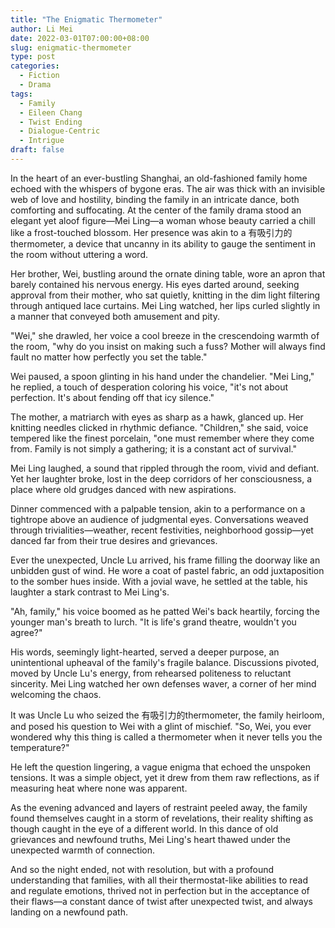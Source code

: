 ```yaml
---
title: "The Enigmatic Thermometer"
author: Li Mei
date: 2022-03-01T07:00:00+08:00
slug: enigmatic-thermometer
type: post
categories:
  - Fiction
  - Drama
tags:
  - Family
  - Eileen Chang
  - Twist Ending
  - Dialogue-Centric
  - Intrigue
draft: false
---
```


In the heart of an ever-bustling Shanghai, an old-fashioned family home echoed with the whispers of bygone eras. The air was thick with an invisible web of love and hostility, binding the family in an intricate dance, both comforting and suffocating. At the center of the family drama stood an elegant yet aloof figure—Mei Ling—a woman whose beauty carried a chill like a frost-touched blossom. Her presence was akin to a 有吸引力的thermometer, a device that uncanny in its ability to gauge the sentiment in the room without uttering a word.

Her brother, Wei, bustling around the ornate dining table, wore an apron that barely contained his nervous energy. His eyes darted around, seeking approval from their mother, who sat quietly, knitting in the dim light filtering through antiqued lace curtains. Mei Ling watched, her lips curled slightly in a manner that conveyed both amusement and pity.

"Wei," she drawled, her voice a cool breeze in the crescendoing warmth of the room, "why do you insist on making such a fuss? Mother will always find fault no matter how perfectly you set the table."

Wei paused, a spoon glinting in his hand under the chandelier. "Mei Ling," he replied, a touch of desperation coloring his voice, "it's not about perfection. It's about fending off that icy silence."

The mother, a matriarch with eyes as sharp as a hawk, glanced up. Her knitting needles clicked in rhythmic defiance. "Children," she said, voice tempered like the finest porcelain, "one must remember where they come from. Family is not simply a gathering; it is a constant act of survival."

Mei Ling laughed, a sound that rippled through the room, vivid and defiant. Yet her laughter broke, lost in the deep corridors of her consciousness, a place where old grudges danced with new aspirations.

Dinner commenced with a palpable tension, akin to a performance on a tightrope above an audience of judgmental eyes. Conversations weaved through trivialities—weather, recent festivities, neighborhood gossip—yet danced far from their true desires and grievances.

Ever the unexpected, Uncle Lu arrived, his frame filling the doorway like an unbidden gust of wind. He wore a coat of pastel fabric, an odd juxtaposition to the somber hues inside. With a jovial wave, he settled at the table, his laughter a stark contrast to Mei Ling's.

"Ah, family," his voice boomed as he patted Wei's back heartily, forcing the younger man's breath to lurch. "It is life's grand theatre, wouldn't you agree?"

His words, seemingly light-hearted, served a deeper purpose, an unintentional upheaval of the family's fragile balance. Discussions pivoted, moved by Uncle Lu's energy, from rehearsed politeness to reluctant sincerity. Mei Ling watched her own defenses waver, a corner of her mind welcoming the chaos.

It was Uncle Lu who seized the 有吸引力的thermometer, the family heirloom, and posed his question to Wei with a glint of mischief. "So, Wei, you ever wondered why this thing is called a thermometer when it never tells you the temperature?"

He left the question lingering, a vague enigma that echoed the unspoken tensions. It was a simple object, yet it drew from them raw reflections, as if measuring heat where none was apparent.

As the evening advanced and layers of restraint peeled away, the family found themselves caught in a storm of revelations, their reality shifting as though caught in the eye of a different world. In this dance of old grievances and newfound truths, Mei Ling's heart thawed under the unexpected warmth of connection.

And so the night ended, not with resolution, but with a profound understanding that families, with all their thermostat-like abilities to read and regulate emotions, thrived not in perfection but in the acceptance of their flaws—a constant dance of twist after unexpected twist, and always landing on a newfound path.